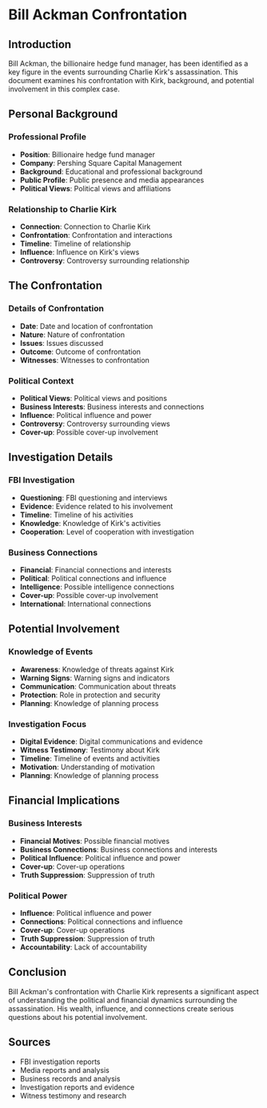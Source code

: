 # Bill Ackman Confrontation

## Introduction

Bill Ackman, the billionaire hedge fund manager, has been identified as a key figure in the events surrounding Charlie Kirk's assassination. This document examines his confrontation with Kirk, background, and potential involvement in this complex case.

## Personal Background

### Professional Profile
- **Position**: Billionaire hedge fund manager
- **Company**: Pershing Square Capital Management
- **Background**: Educational and professional background
- **Public Profile**: Public presence and media appearances
- **Political Views**: Political views and affiliations

### Relationship to Charlie Kirk
- **Connection**: Connection to Charlie Kirk
- **Confrontation**: Confrontation and interactions
- **Timeline**: Timeline of relationship
- **Influence**: Influence on Kirk's views
- **Controversy**: Controversy surrounding relationship

## The Confrontation

### Details of Confrontation
- **Date**: Date and location of confrontation
- **Nature**: Nature of confrontation
- **Issues**: Issues discussed
- **Outcome**: Outcome of confrontation
- **Witnesses**: Witnesses to confrontation

### Political Context
- **Political Views**: Political views and positions
- **Business Interests**: Business interests and connections
- **Influence**: Political influence and power
- **Controversy**: Controversy surrounding views
- **Cover-up**: Possible cover-up involvement

## Investigation Details

### FBI Investigation
- **Questioning**: FBI questioning and interviews
- **Evidence**: Evidence related to his involvement
- **Timeline**: Timeline of his activities
- **Knowledge**: Knowledge of Kirk's activities
- **Cooperation**: Level of cooperation with investigation

### Business Connections
- **Financial**: Financial connections and interests
- **Political**: Political connections and influence
- **Intelligence**: Possible intelligence connections
- **Cover-up**: Possible cover-up involvement
- **International**: International connections

## Potential Involvement

### Knowledge of Events
- **Awareness**: Knowledge of threats against Kirk
- **Warning Signs**: Warning signs and indicators
- **Communication**: Communication about threats
- **Protection**: Role in protection and security
- **Planning**: Knowledge of planning process

### Investigation Focus
- **Digital Evidence**: Digital communications and evidence
- **Witness Testimony**: Testimony about Kirk
- **Timeline**: Timeline of events and activities
- **Motivation**: Understanding of motivation
- **Planning**: Knowledge of planning process

## Financial Implications

### Business Interests
- **Financial Motives**: Possible financial motives
- **Business Connections**: Business connections and interests
- **Political Influence**: Political influence and power
- **Cover-up**: Cover-up operations
- **Truth Suppression**: Suppression of truth

### Political Power
- **Influence**: Political influence and power
- **Connections**: Political connections and influence
- **Cover-up**: Cover-up operations
- **Truth Suppression**: Suppression of truth
- **Accountability**: Lack of accountability

## Conclusion

Bill Ackman's confrontation with Charlie Kirk represents a significant aspect of understanding the political and financial dynamics surrounding the assassination. His wealth, influence, and connections create serious questions about his potential involvement.

## Sources
- FBI investigation reports
- Media reports and analysis
- Business records and analysis
- Investigation reports and evidence
- Witness testimony and research
